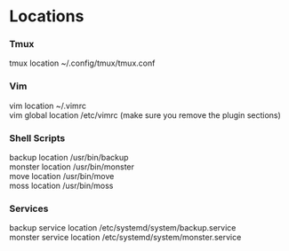 # Locations

### Tmux
tmux location ~/.config/tmux/tmux.conf   

### Vim
vim location ~/.vimrc    
vim global location /etc/vimrc (make sure you remove the plugin sections)   

### Shell Scripts
backup location /usr/bin/backup    
monster location /usr/bin/monster    
move location /usr/bin/move    
moss location /usr/bin/moss    

### Services
backup service location /etc/systemd/system/backup.service    
monster service location /etc/systemd/system/monster.service    
